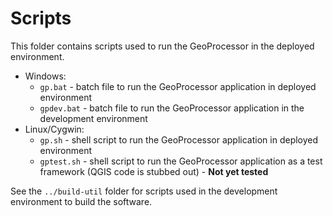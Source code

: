 # Scripts #

This folder contains scripts used to run the GeoProcessor in the deployed environment.

* Windows:
	+ `gp.bat` - batch file to run the GeoProcessor application in deployed environment
	+ `gpdev.bat` - batch file to run the GeoProcessor application in the development environment
* Linux/Cygwin:
	+ `gp.sh` - shell script to run the GeoProcessor application in deployed environment
	+ `gptest.sh` - shell script to run the GeoProcessor application as a test framework
	(QGIS code is stubbed out) - **Not yet tested**

See the `../build-util` folder for scripts used in the development environment
to build the software.
